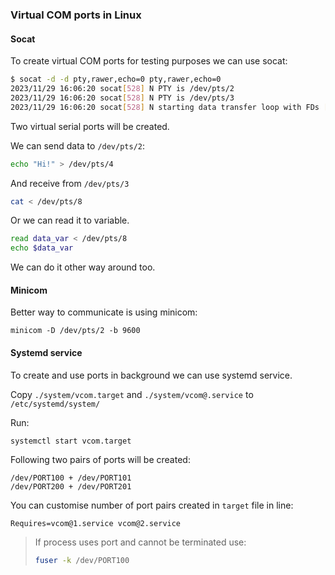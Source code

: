 ### Virtual COM ports in Linux

#### Socat

To create virtual COM ports for testing purposes we can use socat:
```bash
$ socat -d -d pty,rawer,echo=0 pty,rawer,echo=0
2023/11/29 16:06:20 socat[528] N PTY is /dev/pts/2
2023/11/29 16:06:20 socat[528] N PTY is /dev/pts/3
2023/11/29 16:06:20 socat[528] N starting data transfer loop with FDs [5,5] and [7,7]
```
Two virtual serial ports will be created.

We can send data to `/dev/pts/2`:
```bash
echo "Hi!" > /dev/pts/4
```
And receive from `/dev/pts/3`
```bash
cat < /dev/pts/8
```
Or we can read it to variable.
```bash
read data_var < /dev/pts/8
echo $data_var
```

We can do it other way around too.

#### Minicom

Better way to communicate is using minicom:
```
minicom -D /dev/pts/2 -b 9600
```

#### Systemd service

To create and use ports in background we can use systemd service.

Copy `./system/vcom.target` and `./system/vcom@.service` to `/etc/systemd/system/`

Run:
```bash 
systemctl start vcom.target
```

Following two pairs of ports will be created:
```
/dev/PORT100 + /dev/PORT101
/dev/PORT200 + /dev/PORT201
```

You can customise number of port pairs created in `target` file in line:
```
Requires=vcom@1.service vcom@2.service
```

> If process uses port and cannot be terminated use:
> ```bash
> fuser -k /dev/PORT100
> ```
